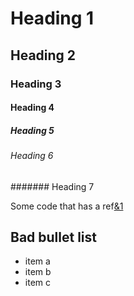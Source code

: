 # Heading 1

## Heading 2

### Heading 3

#### Heading 4

##### Heading 5

###### Heading 6

####### Heading 7

Some code that has a ref[&1]

## Bad bullet list

* item a
* item b
* item c

[&1]: https://www.google.com

